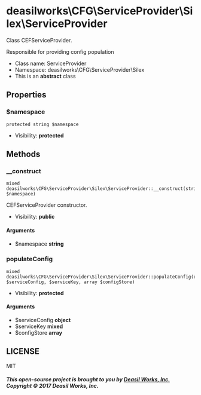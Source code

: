 deasilworks\CFG\ServiceProvider\Silex\ServiceProvider
===============

Class CEFServiceProvider.

Responsible for providing config population


* Class name: ServiceProvider
* Namespace: deasilworks\CFG\ServiceProvider\Silex
* This is an **abstract** class





Properties
----------


### $namespace

    protected string $namespace





* Visibility: **protected**


Methods
-------


### __construct

    mixed deasilworks\CFG\ServiceProvider\Silex\ServiceProvider::__construct(string $namespace)

CEFServiceProvider constructor.



* Visibility: **public**


#### Arguments
* $namespace **string**



### populateConfig

    mixed deasilworks\CFG\ServiceProvider\Silex\ServiceProvider::populateConfig(object $serviceConfig, $serviceKey, array $configStore)





* Visibility: **protected**


#### Arguments
* $serviceConfig **object**
* $serviceKey **mixed**
* $configStore **array**



## LICENSE

MIT

##### This open-source project is brought to you by [Deasil Works, Inc.](http://deasil.works/) Copyright &copy; 2017 Deasil Works, Inc.